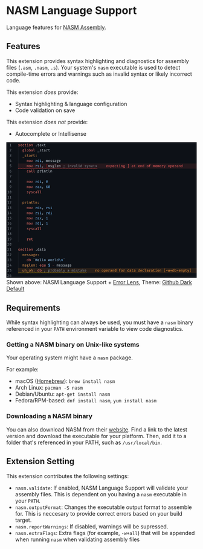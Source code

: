 # NASM Language Support

Language features for [NASM Assembly](https://nasm.us/).

## Features

This extension provides syntax highlighting and diagnostics for assembly files (`.asm`, `.nasm`, `.s`). Your system's `nasm` executable is used to detect compile-time errors and warnings such as invalid syntax or likely incorrect code.

This extension *does* provide:

- Syntax highlighting & language configuration
- Code validation on save

This extension *does not* provide:

- Autocomplete or Intellisense

![Demo featuring syntax highlighting and error detection](images/demo.png)
Shown above: NASM Language Support + [Error Lens](https://marketplace.visualstudio.com/items?itemName=usernamehw.errorlens), Theme: [Github Dark Default](https://marketplace.visualstudio.com/items?itemName=GitHub.github-vscode-theme)

## Requirements

While syntax highlighting can always be used, you must have a `nasm` binary referenced in your `PATH` environment variable to view code diagnostics.

### Getting a NASM binary on Unix-like systems

Your operating system might have a `nasm` package.

For example:

- macOS ([Homebrew](https://brew.sh/)): `brew install nasm`
- Arch Linux: `pacman -S nasm`
- Debian/Ubuntu: `apt-get install nasm`
- Fedora/RPM-based: `dnf install nasm`, `yum install nasm`

### Downloading a NASM binary

You can also download NASM from their [website](https://nasm.us/). Find a link to the latest version and download the executable for your platform. Then, add it to a folder that's referenced in your PATH, such as `/usr/local/bin`.

## Extension Setting

This extension contributes the following settings:

- `nasm.validate`: If enabled, NASM Language Support will validate your assembly files. This is dependent on you having a `nasm` executable in your `PATH`.
- `nasm.outputFormat`: Changes the executable output format to assemble for. This is neccesary to provide correct errors based on your build target.
- `nasm.reportWarnings`: If disabled, warnings will be supressed.
- `nasm.extraFlags`: Extra flags (for example, `-w+all`) that will be appended when running `nasm` when validating assembly files
